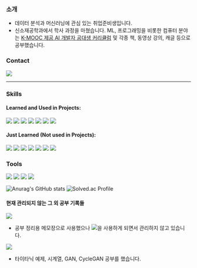 ### 소개
- 데이터 분석과 머신러닝에 관심 있는 취업준비생입니다.
- 신소재공학과에서 학사 과정을 마쳤습니다. ML, 프로그래밍을 비롯한 컴퓨터 분야는 [K-MOOC 제공 AI 개발자 공대생 커리큘럼](http://www.kmooc.kr/roadmap_view/2/) 및 각종 책, 동영상 강의, 캐글 등으로 공부했습니다.


### Contact
<img src="https://img.shields.io/badge/dowrave@gmail.com-EA4335?style=flat-square&logo=Gmail&logoColor=white"/> 


-----------------------------------

### Skills

#### Learned and Used in Projects:
<img src="https://img.shields.io/badge/Python-3776AB?style=flat-square&logo=Python&logoColor=white"/> <img src="https://img.shields.io/badge/pandas-150458?style=flat&logo=pandas&logoColor=white"/>
<img src="https://img.shields.io/badge/scikit_learn-F7931E?style=flat&logo=scikit-learn&logoColor=white"/>
<img src="https://img.shields.io/badge/Numpy-013243?style=flat&logo=Numpy&logoColor=white"/>
<img src="https://img.shields.io/badge/Tensorflow-FF6F00?style=flat&logo=Tensorflow&logoColor=white"/>
<img src="https://img.shields.io/badge/OpenCV-5C3EE8?style=flat&logo=opencv&logoColor=5C3EE8"/>
<img src="https://img.shields.io/badge/MySQL-4479A1?style=flat&logo=MySQL&logoColor=white"/>


#### Just Learned (Not used in Projects):
<img src="https://img.shields.io/badge/C++-00599C?style=flat&logo=cplusplus&logoColor=white"/> <img src="https://img.shields.io/badge/Go-00ADD8?style=flat&logo=Go&logoColor=white"/> <img src="https://img.shields.io/badge/R-276DC3?style=flat&logo=r&logoColor=white"/> <img src="https://img.shields.io/badge/Django-092E20?style=flat&logo=Django&logoColor=white"/> <img src="https://img.shields.io/badge/HTML5-E34F26?style=flat&logo=HTML5&logoColor=white"/> <img src="https://img.shields.io/badge/CSS-1572B6?style=flat&logo=CSS3&logoColor=white"/> <img src="https://img.shields.io/badge/Docker-2496ED?style=flat&logo=docker&logoColor=white"/>

### Tools
<img src="https://img.shields.io/badge/Jupyter-F37626?style=flat&logo=Jupyter&logoColor=white"/> <img src="https://img.shields.io/badge/VisualStudioCode-007ACC?style=flat&logo=visualstudiocode&logoColor=white"/> <img src="https://img.shields.io/badge/GoogleColab-F9AB00?style=flat&logo=googlecolab&logoColor=white"/>
<img src="https://img.shields.io/badge/Git-F05032?style=flat&logo=git&logoColor=white"/>


![Anurag's GitHub stats](https://github-readme-stats.vercel.app/api?username=dowrave&show_icons=true&theme=vue)
![Solved.ac Profile](http://mazassumnida.wtf/api/v2/generate_badge?boj=dowrave)


#### 현재 관리되지 않는 그 외 공부 기록들
<a href="https://dowrave.tistory.com/"><img src="https://img.shields.io/badge/Blog-000000?style=flat&logo=Tistory&logoColor=white"/></a>
  - 공부 정리용 메모장으로 사용했으나 <img src="https://img.shields.io/badge/Obsidian-483699?style=flat&logo=obsidian&logoColor=white"/>을 사용하게 되면서 관리하지 않고 있습니다.  
  
<a href="https://www.kaggle.com/hyeontaelee"><img src="https://img.shields.io/badge/Kaggle-20BEFF?style=flat&logo=kaggle&logoColor=white"/></a>
  - 타이타닉 예제, 시계열, GAN, CycleGAN 공부를 했습니다.
